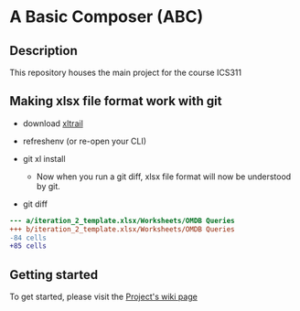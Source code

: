# A Basic Composer (ABC) 
## Description
This repository houses the main project for the course ICS311
## Making xlsx file format work with git
- download [xltrail](https://github.com/xlwings/git-xl/releases/download/0.4.2/git-xl-windows-0.4.2.exe)
- refreshenv (or re-open your CLI)
- git xl install
  - Now when you run a git diff, xlsx file format will now be understood by git.

- git diff
```diff --xl a/iteration_2_template.xlsx b/iteration_2_template.xlsx
--- a/iteration_2_template.xlsx/Worksheets/OMDB Queries
+++ b/iteration_2_template.xlsx/Worksheets/OMDB Queries
-84 cells
+85 cells
```
## Getting started
To get started, please visit the [Project's wiki page](https://github.com/Metro-state/ICS311-group-project/wiki)

